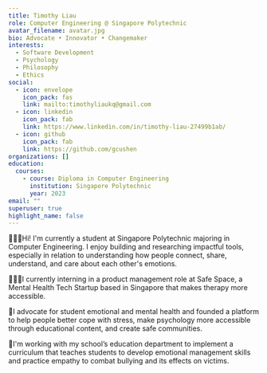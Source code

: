 ```yaml
---
title: Timothy Liau
role: Computer Engineering @ Singapore Polytechnic
avatar_filename: avatar.jpg
bio: Advocate • Innovator • Changemaker
interests:
  - Software Development
  - Psychology
  - Philosophy
  - Ethics
social:
  - icon: envelope
    icon_pack: fas
    link: mailto:timothyliaukq@gmail.com
  - icon: linkedin
    icon_pack: fab
    link: https://www.linkedin.com/in/timothy-liau-27499b1ab/
  - icon: github
    icon_pack: fab
    link: https://github.com/gcushen
organizations: []
education:
  courses:
    - course: Diploma in Computer Engineering
      institution: Singapore Polytechnic
      year: 2023
email: ""
superuser: true
highlight_name: false
---
```

🙇🏻‍♂️Hi! I'm currently a student at Singapore Polytechnic majoring in Computer Engineering. I enjoy building and researching impactful tools, especially in relation to understanding how people connect, share, understand, and care about each other's emotions. 

👨🏻‍💻I currently interning in a product management role at Safe Space, a Mental Health Tech Startup based in Singapore that makes therapy more accessible.

🙌I advocate for student emotional and mental health and founded a platform to help people better cope with stress, make psychology more accessible through educational content, and create safe communities. 

📖I'm working with my school’s education department to implement a curriculum that teaches students to develop emotional management skills and practice empathy to combat bullying and its effects on victims.